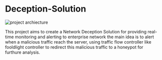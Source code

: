 # Deception-Solution

![project archiecture](https://github.com/Fatmamohamed486/Deception-Solution/assets/101456811/31c7d782-c19a-47f8-a666-fc2af34aa703)

This project aims to create a Network Deception Solution for providing real-time monitoring and alerting to enterprise network
the main idea is to alert when a malicious traffic reach the server, using traffic flow controller like fooldlight controller to redirect this malicious traffic to a honeypot
for furthure analysis.
